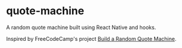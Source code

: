 # quote-machine

A random quote machine built using React Native and hooks.

Inspired by FreeCodeCamp's project [Build a Random Quote Machine](https://www.freecodecamp.org/learn/front-end-libraries/front-end-libraries-projects/build-a-random-quote-machine).
